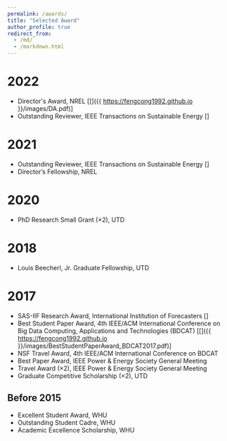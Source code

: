 ```yaml
---
permalink: /awards/
title: "Selected Award"
author_profile: true
redirect_from: 
  - /md/
  - /markdown.html
---
```


2022
======
* Director's Award, NREL [[<i class='fas fa-file-pdf'></i>]({{ https://fengcong1992.github.io }}/images/DA.pdf)]
* Outstanding Reviewer, IEEE Transactions on Sustainable Energy [<a href="https://www.ieee-pes.org/images/files/TSTE_Outstanding_Reviewers_with_Affiliations_ONLY.pdf"><i class='fas fa-link'></i></a>]

2021
======
* Outstanding Reviewer, IEEE Transactions on Sustainable Energy [<a href="https://www.ieee-pes.org/images/files/SE_Outstanding_reviewers_2020.pdf"><i class='fas fa-link'></i></a>]
* Director’s Fellowship, NREL

2020
======
* PhD Research Small Grant (×2), UTD

2018
======
* Louis Beecherl, Jr. Graduate Fellowship, UTD

2017
======
* SAS-IIF Research Award, International Institution of Forecasters [<a href="https://forecasters.org/programs/research-awards/iif-sas/"><i class='fas fa-link'></i></a>]
* Best Student Paper Award, 4th IEEE/ACM International Conference on Big Data Computing, Applications and Technologies (BDCAT) [[<i class='fas fa-file-pdf'></i>]({{ https://fengcong1992.github.io }}/images/BestStudentPaperAward_BDCAT2017.pdf)]
* NSF Travel Award, 4th IEEE/ACM International Conference on BDCAT
* Best Paper Award, IEEE Power & Energy Society General Meeting
* Travel Award (×2), IEEE Power & Energy Society General Meeting
* Graduate Competitive Scholarship (×2), UTD

Before 2015
------
* Excellent Student Award, WHU
* Outstanding Student Cadre, WHU
* Academic Excellence Scholarship, WHU
